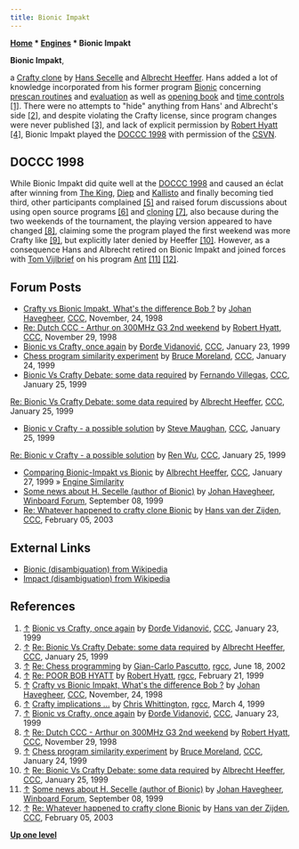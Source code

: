```yaml
---
title: Bionic Impakt
---
```

**[Home](Home "Home") * [Engines](Engines "Engines") * Bionic Impakt**

**Bionic Impakt**,

a [Crafty clone](Crafty#CraftyClones "Crafty") by [Hans Secelle](Hans_Secelle "Hans Secelle") and [Albrecht Heeffer](Albrecht_Heeffer "Albrecht Heeffer"). Hans added a lot of knowledge incorporated from his former program [Bionic](Bionic "Bionic") concerning [prescan routines](Oracle "Oracle") and [evaluation](Evaluation "Evaluation") as well as [opening book](Opening_Book "Opening Book") and [time controls](Time_Management "Time Management") <a id="cite-note-1" href="#cite-ref-1">[1]</a>.
There were no attempts to "hide" anything from Hans' and Albrecht's side <a id="cite-note-2" href="#cite-ref-2">[2]</a>,
and despite violating the Crafty license, since program changes were never published <a id="cite-note-3" href="#cite-ref-3">[3]</a>, and lack of explicit permission by [Robert Hyatt](Robert_Hyatt "Robert Hyatt") <a id="cite-note-4" href="#cite-ref-4">[4]</a>, Bionic Impakt played the [DOCCC 1998](DOCCC_1998 "DOCCC 1998") with permission of the [CSVN](CSVN "CSVN").

## DOCCC 1998

While Bionic Impakt did quite well at the [DOCCC 1998](DOCCC_1998 "DOCCC 1998") and caused an éclat after winning from [The King](The_King "The King"), [Diep](Diep "Diep") and [Kallisto](Kallisto "Kallisto") and finally becoming tied third, other participants complained <a id="cite-note-5" href="#cite-ref-5">[5]</a> and raised forum discussions about using open source programs <a id="cite-note-6" href="#cite-ref-6">[6]</a> and [cloning](Category:Clone "Category:Clone") <a id="cite-note-7" href="#cite-ref-7">[7]</a>, also because during the two weekends of the tournament, the playing version appeared to have changed <a id="cite-note-8" href="#cite-ref-8">[8]</a>, claiming some the program played the first weekend was more Crafty like <a id="cite-note-9" href="#cite-ref-9">[9]</a>, but explicitly later denied by Heeffer <a id="cite-note-10" href="#cite-ref-10">[10]</a>. However, as a consequence Hans and Albrecht retired on Bionic Impakt and joined forces with [Tom Vijlbrief](Tom_Vijlbrief "Tom Vijlbrief") on his program [Ant](Ant "Ant") <a id="cite-note-11" href="#cite-ref-11">[11]</a> <a id="cite-note-12" href="#cite-ref-12">[12]</a>.

## Forum Posts

- [Crafty vs Bionic Impakt, What's the difference Bob ?](https://www.stmintz.com/ccc/index.php?id=33849) by [Johan Havegheer](Johan_Havegheer "Johan Havegheer"), [CCC](CCC "CCC"), November, 24, 1998
- [Re: Dutch CCC - Arthur on 300MHz G3 2nd weekend](https://www.stmintz.com/ccc/index.php?id=34321) by [Robert Hyatt](Robert_Hyatt "Robert Hyatt"), [CCC](CCC "CCC"), November 29, 1998
- [Bionic vs Crafty, once again](https://www.stmintz.com/ccc/index.php?id=40574) by [Đorđe Vidanović](%C4%90or%C4%91e_Vidanovi%C4%87 "Đorđe Vidanović"), [CCC](CCC "CCC"), January 23, 1999
- [Chess program similarity experiment](https://www.stmintz.com/ccc/index.php?id=40708) by [Bruce Moreland](Bruce_Moreland "Bruce Moreland"), [CCC](CCC "CCC"), January 24, 1999
- [Bionic Vs Crafty Debate: some data required](https://www.stmintz.com/ccc/index.php?id=40745) by [Fernando Villegas](Fernando_Villegas "Fernando Villegas"), [CCC](CCC "CCC"), January 25, 1999

[Re: Bionic Vs Crafty Debate: some data required](https://www.stmintz.com/ccc/index.php?id=40771) by [Albrecht Heeffer](Albrecht_Heeffer "Albrecht Heeffer"), [CCC](CCC "CCC"), January 25, 1999

- [Bionic v Crafty - a possible solution](https://www.stmintz.com/ccc/index.php?id=40749) by [Steve Maughan](Steve_Maughan "Steve Maughan"), [CCC](CCC "CCC"), January 25, 1999

[Re: Bionic v Crafty - a possible solution](https://www.stmintz.com/ccc/index.php?id=40782) by [Ren Wu](Ren_Wu "Ren Wu"), [CCC](CCC "CCC"), January 25, 1999

- [Comparing Bionic-Impakt vs Bionic](https://www.stmintz.com/ccc/index.php?id=41059) by [Albrecht Heeffer](Albrecht_Heeffer "Albrecht Heeffer"), [CCC](CCC "CCC"), January 27, 1999 » [Engine Similarity](Engine_Similarity "Engine Similarity")
- [Some news about H. Secelle (author of Bionic)](http://www.open-aurec.com/wbforum/viewtopic.php?f=18&t=30320) by [Johan Havegheer](Johan_Havegheer "Johan Havegheer"), [Winboard Forum](Computer_Chess_Forums "Computer Chess Forums"), September 08, 1999
- [Re: Whatever happened to crafty clone Bionic](https://www.stmintz.com/ccc/index.php?id=281885) by [Hans van der Zijden](Hans_van_der_Zijden "Hans van der Zijden"), [CCC](CCC "CCC"), February 05, 2003

## External Links

- [Bionic (disambiguation) from Wikipedia](https://en.wikipedia.org/wiki/Bionic_%28disambiguation%29)
- [Impact (disambiguation) from Wikipedia](https://en.wikipedia.org/wiki/Impact)

## References

1. <a id="cite-ref-1" href="#cite-note-1">↑</a> [Bionic vs Crafty, once again](https://www.stmintz.com/ccc/index.php?id=40574) by [Đorđe Vidanović](%C4%90or%C4%91e_Vidanovi%C4%87 "Đorđe Vidanović"), [CCC](CCC "CCC"), January 23, 1999
1. <a id="cite-ref-2" href="#cite-note-2">↑</a> [Re: Bionic Vs Crafty Debate: some data required](https://www.stmintz.com/ccc/index.php?id=40771) by [Albrecht Heeffer](Albrecht_Heeffer "Albrecht Heeffer"), [CCC](CCC "CCC"), January 25, 1999
1. <a id="cite-ref-3" href="#cite-note-3">↑</a> [Re: Chess programming](https://groups.google.com/d/msg/rec.games.chess.computer/5UY1x3Y8GZU/_XXqljREW7sJ) by [Gian-Carlo Pascutto](Gian-Carlo_Pascutto "Gian-Carlo Pascutto"), [rgcc](Computer_Chess_Forums "Computer Chess Forums"), June 18, 2002
1. <a id="cite-ref-4" href="#cite-note-4">↑</a> [Re: POOR BOB HYATT](https://groups.google.com/d/msg/rec.games.chess.computer/9rGQHAqgWpQ/dl-rAolPnaQJ) by [Robert Hyatt](Robert_Hyatt "Robert Hyatt"), [rgcc](Computer_Chess_Forums "Computer Chess Forums"), February 21, 1999
1. <a id="cite-ref-5" href="#cite-note-5">↑</a> [Crafty vs Bionic Impakt, What's the difference Bob ?](https://www.stmintz.com/ccc/index.php?id=33849) by [Johan Havegheer](Johan_Havegheer "Johan Havegheer"), [CCC](CCC "CCC"), November, 24, 1998
1. <a id="cite-ref-6" href="#cite-note-6">↑</a> [Crafty implications ...](https://groups.google.com/d/msg/rec.games.chess.computer/7YlBVQZZLgI/xZzzKqjoj0oJ) by [Chris Whittington](Chris_Whittington "Chris Whittington"), [rgcc](Computer_Chess_Forums "Computer Chess Forums"), March 4, 1999
1. <a id="cite-ref-7" href="#cite-note-7">↑</a> [Bionic vs Crafty, once again](https://www.stmintz.com/ccc/index.php?id=40574) by [Đorđe Vidanović](%C4%90or%C4%91e_Vidanovi%C4%87 "Đorđe Vidanović"), [CCC](CCC "CCC"), January 23, 1999
1. <a id="cite-ref-8" href="#cite-note-8">↑</a> [Re: Dutch CCC - Arthur on 300MHz G3 2nd weekend](https://www.stmintz.com/ccc/index.php?id=34321) by [Robert Hyatt](Robert_Hyatt "Robert Hyatt"), [CCC](CCC "CCC"), November 29, 1998
1. <a id="cite-ref-9" href="#cite-note-9">↑</a> [Chess program similarity experiment](https://www.stmintz.com/ccc/index.php?id=40708) by [Bruce Moreland](Bruce_Moreland "Bruce Moreland"), [CCC](CCC "CCC"), January 24, 1999
1. <a id="cite-ref-10" href="#cite-note-10">↑</a> [Re: Bionic Vs Crafty Debate: some data required](https://www.stmintz.com/ccc/index.php?id=40771) by [Albrecht Heeffer](Albrecht_Heeffer "Albrecht Heeffer"), [CCC](CCC "CCC"), January 25, 1999
1. <a id="cite-ref-11" href="#cite-note-11">↑</a> [Some news about H. Secelle (author of Bionic)](http://www.open-aurec.com/wbforum/viewtopic.php?f=18&t=30320) by [Johan Havegheer](Johan_Havegheer "Johan Havegheer"), [Winboard Forum](Computer_Chess_Forums "Computer Chess Forums"), September 08, 1999
1. <a id="cite-ref-12" href="#cite-note-12">↑</a> [Re: Whatever happened to crafty clone Bionic](https://www.stmintz.com/ccc/index.php?id=281885) by [Hans van der Zijden](Hans_van_der_Zijden "Hans van der Zijden"), [CCC](CCC "CCC"), February 05, 2003

**[Up one level](Engines "Engines")**

